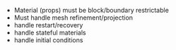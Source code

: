 
* Material (props) must be block/boundary restrictable
* Must handle mesh refinement/projection
* handle restart/recovery
* handle stateful materials
* handle initial conditions
